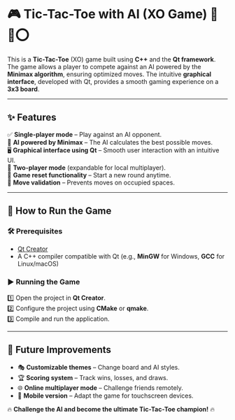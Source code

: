 # 🎮 Tic-Tac-Toe with AI (XO Game) 🤖❌⭕

This is a **Tic-Tac-Toe** (XO) game built using **C++** and the **Qt framework**. The game allows a player to compete against an AI powered by the **Minimax algorithm**, ensuring optimized moves. The intuitive **graphical interface**, developed with Qt, provides a smooth gaming experience on a **3x3 board**.

---

## ✨ Features

✅ **Single-player mode** – Play against an AI opponent.  
🧠 **AI powered by Minimax** – The AI calculates the best possible moves.  
🖥️ **Graphical interface using Qt** – Smooth user interaction with an intuitive UI.  
👥 **Two-player mode** (expandable for local multiplayer).  
🔄 **Game reset functionality** – Start a new round anytime.  
🚫 **Move validation** – Prevents moves on occupied spaces.  

---

## 🚀 How to Run the Game

### 🛠️ Prerequisites
- [Qt Creator](https://www.qt.io/download)  
- A C++ compiler compatible with Qt (e.g., **MinGW** for Windows, **GCC** for Linux/macOS)  

### ▶️ Running the Game
1️⃣ Open the project in **Qt Creator**.  
2️⃣ Configure the project using **CMake** or **qmake**.  
3️⃣ Compile and run the application.  

---

## 📅 Future Improvements
- 🎭 **Customizable themes** – Change board and AI styles.  
- 🏆 **Scoring system** – Track wins, losses, and draws.  
- 🌐 **Online multiplayer mode** – Challenge friends remotely.  
- 📱 **Mobile version** – Adapt the game for touchscreen devices.  

🔥 **Challenge the AI and become the ultimate Tic-Tac-Toe champion!** 🔥
